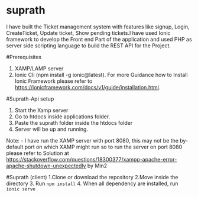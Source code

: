 # suprath
I have built the Ticket management system with features like signup, Login, CreateTicket, Update ticket, Show pending tickets.I have used Ionic framework
to develop the Front end Part of the application and used PHP as server side scripting language to build the REST API for the Project.

#Prerequisites

1. XAMP/LAMP server
2. Ionic Cli (npm install -g ionic@latest). For more Guidance how to Install Ionic Framework please refer to https://ionicframework.com/docs/v1/guide/installation.html.

#Suprath-Api setup
1. Start the Xamp server
2. Go to htdocs inside applications folder.
3. Paste the suprath folder inside the htdocs folder
4. Server will be up and running.

Note: - I have run the XAMP server with port 8080, this may not be the by-default port on which XAMP might run so to run the server on port 8080 please refer to 
Solution at https://stackoverflow.com/questions/18300377/xampp-apache-error-apache-shutdown-unexpectedly by Min2 

#Suprath (client)
1.Clone or download the repository
2.Move inside the directory
3. Run `npm install`
4. When all dependency are installed, run `ionic serve`
